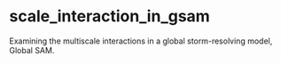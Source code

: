 # scale_interaction_in_gsam

Examining the multiscale interactions in a global storm-resolving model, Global SAM.